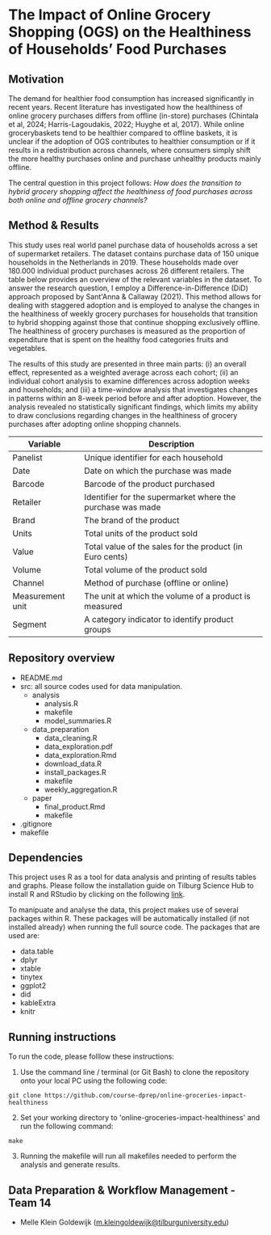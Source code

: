 # The Impact of Online Grocery Shopping (OGS) on the Healthiness of Households’ Food Purchases

## Motivation

The demand for healthier food consumption has increased significantly in recent years. Recent literature has investigated how the healthiness of online grocery purchases differs from offline (in-store) purchases (Chintala et al, 2024; Harris-Lagoudakis, 2022; Huyghe et al, 2017).
While online grocerybaskets tend to be healthier compared to offline baskets, it is unclear if the adoption of OGS contributes to
healthier consumption or if it results in a redistribution across channels, where consumers simply shift the
more healthy purchases online and purchase unhealthy products mainly offline. 

The central question in this project follows:
*How does the transition to hybrid grocery shopping affect the healthiness of food purchases across both online and offline grocery channels?*

## Method & Results

This study uses real world panel purchase data of households across a set of supermarket retailers. The dataset contains purchase data of 150 unique households in the Netherlands in 2019. These households made over 180.000 individual product purchases across 26 different retailers. 
The table below provides an overview of the relevant variables in the dataset. To answer the research question, I employ a Difference-in-Difference (DiD) approach proposed by Sant'Anna & Callaway (2021). This method allows for dealing with staggered adoption and is employed to analyse the changes in the healthiness of weekly grocery purchases for households that transition to
hybrid shopping against those that continue shopping exclusively offline. The healthiness of grocery purchases is measured as the proportion of expenditure that is spent on the healthy food categories fruits and vegetables.

The results of this study are presented in three main parts: (i) an overall effect, represented as a weighted average across each cohort; (ii) an individual cohort analysis to examine differences across adoption weeks and households; and (iii) a time-window analysis that investigates changes in patterns within an 8-week period before and after adoption. 
However, the analysis revealed no statistically significant findings, which limits my ability to draw conclusions regarding changes in the healthiness of grocery purchases after adopting online shopping channels.


| Variable            | Description                                                    |
|---------------------|----------------------------------------------------------------|
| Panelist            | Unique identifier for each household                           |
| Date		      | Date on which the purchase was made                            |
| Barcode             | Barcode of the product purchased                               |
| Retailer            | Identifier for the supermarket where the purchase was made     |
| Brand               | The brand of the product                                       |
| Units		      | Total units of the product sold                                |
| Value		      | Total value of the sales for the product (in Euro cents)       |
| Volume	      | Total volume of the product sold                               |
| Channel	      | Method of purchase (offline or online)                         |
| Measurement unit    | The unit at which the volume of a product is measured          |
| Segment             | A category indicator to identify product groups    	       |




## Repository overview
- README.md
- src:  all source codes used for data manipulation.
  * analysis
	* analysis.R
	* makefile
	* model_summaries.R
  * data_preparation
	* data_cleaning.R
	* data_exploration.pdf
	* data_exploration.Rmd
	* download_data.R
	* install_packages.R
	* makefile
	* weekly_aggregation.R
  * paper
	* final_product.Rmd
	* makefile
 - .gitignore
 - makefile


## Dependencies

This project uses R as a tool for data analysis and printing of results tables and graphs. Please follow the installation guide on Tilburg Science Hub to install R and RStudio by clicking on the following [link](https://tilburgsciencehub.com/topics/computer-setup/software-installation/rstudio/r/).

To manipuate and analyse the data, this project makes use of several packages within R. These packages will be automatically installed (if not installed already) when running the full source code. The packages that are used are:
* data.table
* dplyr
* xtable
* tinytex
* ggplot2
* did
* kableExtra
* knitr
  

## Running instructions
To run the code, please folllow these instructions:
1. Use the command line / terminal (or Git Bash) to clone the repository onto your local PC using the following code:

```
git clone https://github.com/course-dprep/online-groceries-impact-healthiness
```
2. Set your working directory to 'online-groceries-impact-healthiness' and run the following command:

```
make
```
3. Running the makefile will run all makefiles needed to perform the analysis and generate results. 


## Data Preparation & Workflow Management - Team 14 
* Melle Klein Goldewijk (m.kleingoldewijk@tilburguniversity.edu)

